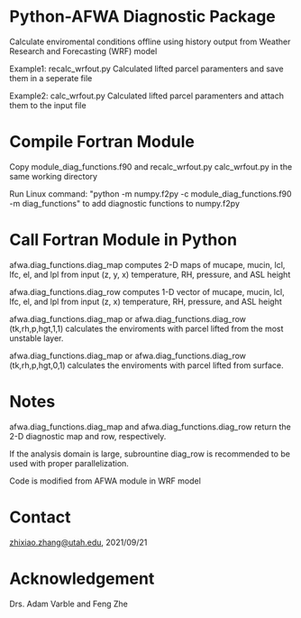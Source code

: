 # Python-AFWA Diagnostic Package

Calculate enviromental conditions offline using history output from Weather Research and Forecasting (WRF) model

Example1: recalc_wrfout.py Calculated lifted parcel paramenters and save them in a seperate file

Example2: calc_wrfout.py Calculated lifted parcel paramenters and attach them to the input file

# Compile Fortran Module

Copy module_diag_functions.f90 and recalc_wrfout.py calc_wrfout.py in the same working directory

Run Linux command: "python -m numpy.f2py -c module_diag_functions.f90 -m diag_functions" to add diagnostic functions to numpy.f2py

# Call Fortran Module in Python

afwa.diag_functions.diag_map computes 2-D maps of mucape, mucin, lcl, lfc, el, and lpl from input (z, y, x) temperature, RH, pressure, and ASL height

afwa.diag_functions.diag_row computes 1-D vector of mucape, mucin, lcl, lfc, el, and lpl from input (z, x) temperature, RH, pressure, and ASL height

afwa.diag_functions.diag_map or afwa.diag_functions.diag_row (tk,rh,p,hgt,1,1) calculates the enviroments with parcel lifted from the most unstable layer.

afwa.diag_functions.diag_map or afwa.diag_functions.diag_row (tk,rh,p,hgt,0,1) calculates the enviroments with parcel lifted from surface.

# Notes

afwa.diag_functions.diag_map and afwa.diag_functions.diag_row return the 2-D diagnostic map and row, respectively.

If the analysis domain is large, subrountine diag_row is recommended to be used with proper parallelization.

Code is modified from AFWA module in WRF model

# Contact

zhixiao.zhang@utah.edu, 2021/09/21

# Acknowledgement

Drs. Adam Varble and Feng Zhe
